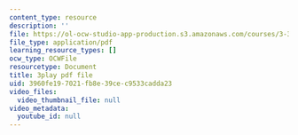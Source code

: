 ```yaml
---
content_type: resource
description: ''
file: https://ol-ocw-studio-app-production.s3.amazonaws.com/courses/3-320-atomistic-computer-modeling-of-materials-sma-5107-spring-2005/3960fe197021fb8e39cec9533cadda23_3HXG1kxmYVs.pdf
file_type: application/pdf
learning_resource_types: []
ocw_type: OCWFile
resourcetype: Document
title: 3play pdf file
uid: 3960fe19-7021-fb8e-39ce-c9533cadda23
video_files:
  video_thumbnail_file: null
video_metadata:
  youtube_id: null
---
```

